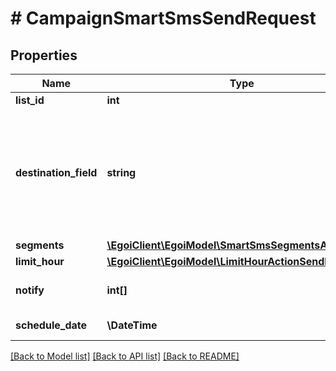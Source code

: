 # # CampaignSmartSmsSendRequest

## Properties

Name | Type | Description | Notes
------------ | ------------- | ------------- | -------------
**list_id** | **int** |  |
**destination_field** | **string** | Smart SMS campaign destination field. Must be &#39;cellphone&#39; or the other field ID of type                                 cellphone |
**segments** | [**\EgoiClient\EgoiModel\SmartSmsSegmentsActionSend**](SmartSmsSegmentsActionSend.md) |  |
**limit_hour** | [**\EgoiClient\EgoiModel\LimitHourActionSendLimitHour**](LimitHourActionSendLimitHour.md) |  | [optional]
**notify** | **int[]** | Array of IDs of the users to notify | [optional]
**schedule_date** | **\DateTime** | The date and time | [optional]

[[Back to Model list]](../../README.md#models) [[Back to API list]](../../README.md#endpoints) [[Back to README]](../../README.md)
